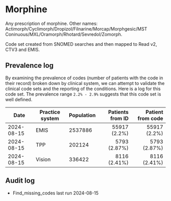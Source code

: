 # Morphine

Any prescription of morphine. Other names: Actimorph/Cyclimorph/Dropizol/Filnarine/Morcap/Morphgesic/MST Coninuous/MXL/Oramorph/Rhotard/Sevredol/Zomorph.

Code set created from SNOMED searches and then mapped to Read v2, CTV3 and EMIS.

## Prevalence log

By examining the prevalence of codes (number of patients with the code in their record) broken down by clinical system, we can attempt to validate the clinical code sets and the reporting of the conditions. Here is a log for this code set. The prevalence range `2.2% - 2.9%` suggests that this code set is well defined.

| Date       | Practice system | Population | Patients from ID | Patient from code |
| ---------- | --------------- | ---------- | ---------------: | ----------------: |
| 2024-08-15 | EMIS            | 2537886    |     55917 (2.2%) |      55917 (2.2%) |
| 2024-08-15 | TPP             | 202124     |     5793 (2.87%) |      5793 (2.87%) |
| 2024-08-15 | Vision          | 336422     |     8116 (2.41%) |      8116 (2.41%) |

## Audit log

- Find_missing_codes last run 2024-08-15
